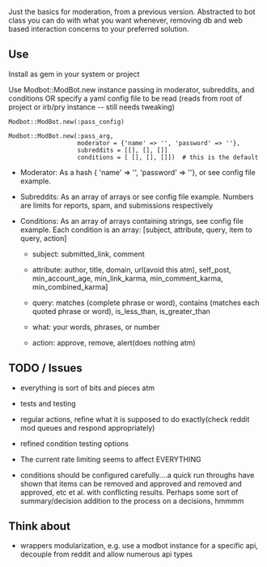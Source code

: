 Just the basics for moderation, from a previous version. Abstracted to bot
class you can do with what you want whenever, removing db and web based
interaction concerns to your preferred solution.

Use
---

Install as gem in your system or project

Use Modbot::ModBot.new instance passing in moderator, subreddits, and conditions 
OR specify a yaml config file to be read (reads from root of project or irb/pry 
instance -- still needs tweaking)

    Modbot::ModBot.new(:pass_config)

    Modbot::ModBot.new(:pass_arg,
                       moderator = {'name' => '', 'password' => ''},
                       subreddits = [[], [], []]
                       conditions = [ [], [], []])  # this is the default

- Moderator: As a hash { 'name' => '', 'password' => ''}, or see config file example.

- Subreddits: As an array of arrays or see config file example. Numbers are limits for reports, spam, and submissions respectively

- Conditions: As an array of arrays containing strings, see config file example. Each condition is an array: [subject, attribute, query, item to query, action]
 
  - subject: submitted_link, comment

  - attribute: author, title, domain, url(avoid this atm), self_post, min_account_age, min_link_karma, min_comment_karma, min_combined_karma]

  - query: matches (complete phrase or word), contains (matches each quoted phrase or word), is_less_than, is_greater_than

  - what: your words, phrases, or number

  - action: approve, remove, alert(does nothing atm)

TODO / Issues
---

- everything is sort of bits and pieces atm 

- tests and testing

- regular actions, refine what it is supposed to do exactly(check reddit mod queues and respond appropriately)

- refined condition testing options

- The current rate limiting seems to affect EVERYTHING

- conditions should be configured carefully....a quick run throughs have shown
  that items can be removed and approved and removed and approved, etc et al. with conflicting results. Perhaps some sort of summary/decision addition to the process
  on a decisions, hmmmm



Think about
---

  - wrappers modularization, e.g. use a modbot instance for a specific api, decouple from reddit and allow numerous api types
